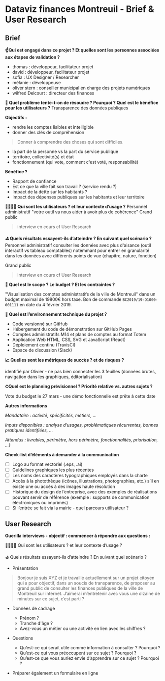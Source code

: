 # Dataviz finances Montreuil - Brief & User Research

## Brief

**☝️Qui est engagé dans ce projet ? Et quelles sont les personnes associées aux étapes de validation ?**

- thomas : développeur, facilitateur projet
- david : développeur, facilitateur projet
- sofia : UX Designer / Researcher
- mélanie : développeuse
- oliver stern : conseiller municipal en charge des projets numériques
- wilfred Delcourt : directeur des finances


**🤔 Quel problème tente-t-on de résoudre ? Pourquoi ? Quel est le bénéfice pour les utilisateurs ?**
Transparence des données publiques

**Objectifs :**
- rendre les comptes lisibles et intelligible
- donner des clés de compréhension

> Donner à comprendre des choses qui sont difficiles.
- la part de la personne vs la part du service publique
- territoire, collectivité(s) et état
- fonctionnement (qui vote, comment c'est voté, responsabilité)

**Bénéfice ?**
- Rapport de confiance
- Est ce que la ville fait son travail ? (service rendu ?)
- Impact de la dette sur les habitants ?
- Impact des dépenses publiques sur les habitants et leur territoire


**👨‍👩‍👧‍👦 Qui sont les utilisateurs ? et leur contexte d’usage ?**
Personnel administratif "votre outil va nous aider à avoir plus de cohérence"
Grand public
> interview en cours cf User Research

**⛳️ Quels résultats essayent-ils d’atteindre ? En suivant quel scénario ?**
Personnel administratif
    consulter les données avec plus d'aisance (outil interactif vs tableau comptables) notemmant pour entrer en granularité dans les données
    avec différents points de vue (chapitre, nature, fonction)

Grand public
> interview en cours cf User Research


**🔲 Quel est le scope ? Le budget ? Et les contraintes ?**

"Visualisation des comptes administratifs de la ville de Montreuil" dans un budget maximal de 19800€ hors taxe. Bon de commande `BC2019/19-D1000-001111` en date du 4 février 2019.


**🚀 Quel est l’environnement technique du projet ?**

- Code versionné sur GitHub
- Hébergement du code de démonstration sur GitHub Pages
- Comptes administratifs M14 et plans de comptes au format Totem
- Application Web HTML, CSS, SVG et JavaScript (React)
- Déploiement continu (TravisCI)
- Espace de discussion (Slack)

**📈 Quelles sont les métriques de succès ? et de risques ?**

identifié par Olivier - ne pas bien connecter les 3 feuilles (données brutes, navigation dans les graphiques, éditorialisation)

**⏱Quel est le planning prévisionnel ? Priorité relative vs. autres sujets ?**

Vote du budget le 27 mars - une démo fonctionnelle est prête à cette date

**Autres informations**

*Mandataire : activité, spécificités, métiers, …*

*Inputs disponibles : analyse d’usages, problématiques récurrentes, bonnes pratiques identifiées, …*

*Attendus : livrables, périmètre, hors périmètre, fonctionnalités, priorisation, …)*

**Check-list d’éléments à demander à la communication**

- [ ] Logo au format vectoriel (.eps, .ai)
- [ ] Guidelines graphiques les plus récentes
- [ ] Les noms des caractères typographiques employés dans la charte
- [ ] Accès à la photothèque (icônes, illustrations, photographies, etc.)  s’il en existe une ou accès à des images haute résolution
- [ ] Historique du design de l’entreprise, avec des exemples de réalisations pouvant servir de référence (exemple : supports de communication électroniques ou imprimés)
- [ ] Si l’entrée se fait via la mairie -  quel parcours utilisateur ?

## User Research

**Guerilla interviews - objectif : commencer à répondre aux questions :**

👨‍👩‍👧‍👦 Qui sont les utilisateurs ? et leur contexte d’usage ?

⛳️ Quels résultats essayent-ils d’atteindre ? En suivant quel scénario ?

* Présentation

> Bonjour je suis XYZ et je travaille actuellement sur un projet citoyen qui a pour objectif, dans un soucis de transparence, de proposer au grand public de consulter les finances publiques de la ville de Montreuil sur internet. J’aimerai m’entretenir avec vous une dizaine de minutes sur ce sujet, c’est parti ?

* Données de cadrage
    * Prénom ?
    * Tranche d'âge ?
    * Avez-vous un métier ou une activité en lien avec les chiffres ?

* Questions
    * Qu’est-ce qui serait utile comme information à consulter ? Pourquoi ?
    * Qu’est-ce qui vous préoccupent sur ce sujet ? Pourquoi ?
    * Qu’est-ce que vous auriez envie d’apprendre sur ce sujet ? Pourquoi ?

* Préparer également un formulaire en ligne
